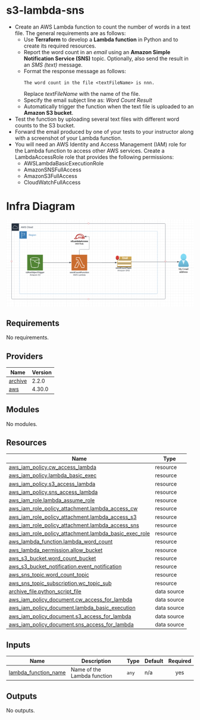 # s3-lambda-sns

* Create an AWS Lambda function to count the number of words in a text file. The general
  requirements are as follows:
  * Use **Terraform** to develop a **Lambda function** in Python and to create
    its required resources.
  * Report the word count in an *email* using an **Amazon Simple Notification Service (SNS)**
    topic. Optionally, also send the result in an *SMS (text)* message.
  * Format the response message as follows:<br/>
    ```
    The word count in the file <textFileName> is nnn.  
    ```
    Replace *textFileName* with the name of the file.
  * Specify the email subject line as: *Word Count Result*
  * Automatically trigger the function when the text file is uploaded to an **Amazon S3 bucket**.
* Test the function by uploading several text files with different word counts to the S3 bucket.
* Forward the email produced by one of your tests to your instructor along with a screenshot of your
   Lambda function.
* You will need an AWS Identity and Access Management (IAM) role for the Lambda function to
  access other AWS services. Create a LambdaAccessRole role that provides the following permissions:
  * AWSLambdaBasicExecutionRole
  * AmazonSNSFullAccess
  * AmazonS3FullAccess
  * CloudWatchFullAccess

# Infra Diagram
![s3-lambda-sns](s3-lambda-sns.png)

<!-- BEGIN_TF_DOCS -->
## Requirements

No requirements.

## Providers

| Name | Version |
|------|---------|
| <a name="provider_archive"></a> [archive](#provider\_archive) | 2.2.0 |
| <a name="provider_aws"></a> [aws](#provider\_aws) | 4.30.0 |

## Modules

No modules.

## Resources

| Name | Type |
|------|------|
| [aws_iam_policy.cw_access_lambda](https://registry.terraform.io/providers/hashicorp/aws/latest/docs/resources/iam_policy) | resource |
| [aws_iam_policy.lambda_basic_exec](https://registry.terraform.io/providers/hashicorp/aws/latest/docs/resources/iam_policy) | resource |
| [aws_iam_policy.s3_access_lambda](https://registry.terraform.io/providers/hashicorp/aws/latest/docs/resources/iam_policy) | resource |
| [aws_iam_policy.sns_access_lambda](https://registry.terraform.io/providers/hashicorp/aws/latest/docs/resources/iam_policy) | resource |
| [aws_iam_role.lambda_assume_role](https://registry.terraform.io/providers/hashicorp/aws/latest/docs/resources/iam_role) | resource |
| [aws_iam_role_policy_attachment.lambda_access_cw](https://registry.terraform.io/providers/hashicorp/aws/latest/docs/resources/iam_role_policy_attachment) | resource |
| [aws_iam_role_policy_attachment.lambda_access_s3](https://registry.terraform.io/providers/hashicorp/aws/latest/docs/resources/iam_role_policy_attachment) | resource |
| [aws_iam_role_policy_attachment.lambda_access_sns](https://registry.terraform.io/providers/hashicorp/aws/latest/docs/resources/iam_role_policy_attachment) | resource |
| [aws_iam_role_policy_attachment.lambda_basic_exec_role](https://registry.terraform.io/providers/hashicorp/aws/latest/docs/resources/iam_role_policy_attachment) | resource |
| [aws_lambda_function.lambda_word_count](https://registry.terraform.io/providers/hashicorp/aws/latest/docs/resources/lambda_function) | resource |
| [aws_lambda_permission.allow_bucket](https://registry.terraform.io/providers/hashicorp/aws/latest/docs/resources/lambda_permission) | resource |
| [aws_s3_bucket.word_count_bucket](https://registry.terraform.io/providers/hashicorp/aws/latest/docs/resources/s3_bucket) | resource |
| [aws_s3_bucket_notification.event_notification](https://registry.terraform.io/providers/hashicorp/aws/latest/docs/resources/s3_bucket_notification) | resource |
| [aws_sns_topic.word_count_topic](https://registry.terraform.io/providers/hashicorp/aws/latest/docs/resources/sns_topic) | resource |
| [aws_sns_topic_subscription.wc_topic_sub](https://registry.terraform.io/providers/hashicorp/aws/latest/docs/resources/sns_topic_subscription) | resource |
| [archive_file.python_script_file](https://registry.terraform.io/providers/hashicorp/archive/latest/docs/data-sources/file) | data source |
| [aws_iam_policy_document.cw_access_for_lambda](https://registry.terraform.io/providers/hashicorp/aws/latest/docs/data-sources/iam_policy_document) | data source |
| [aws_iam_policy_document.lambda_basic_execution](https://registry.terraform.io/providers/hashicorp/aws/latest/docs/data-sources/iam_policy_document) | data source |
| [aws_iam_policy_document.s3_access_for_lambda](https://registry.terraform.io/providers/hashicorp/aws/latest/docs/data-sources/iam_policy_document) | data source |
| [aws_iam_policy_document.sns_access_for_lambda](https://registry.terraform.io/providers/hashicorp/aws/latest/docs/data-sources/iam_policy_document) | data source |

## Inputs

| Name | Description | Type | Default | Required |
|------|-------------|------|---------|:--------:|
| <a name="input_lambda_function_name"></a> [lambda\_function\_name](#input\_lambda\_function\_name) | Name of the Lambda function | `any` | n/a | yes |

## Outputs

No outputs.
<!-- END_TF_DOCS -->